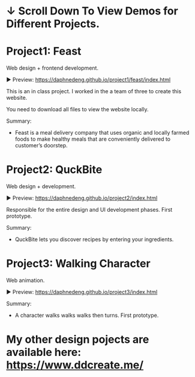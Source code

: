 # ↓ Scroll Down To View Demos for Different Projects.

# Project1: Feast
Web design + frontend development.

► Preview: https://daphnedeng.github.io/project1/feast/index.html

This is an in class project. I worked in the a team of three to create this website. 

You need to download all files to view the website locally.

Summary: 
- Feast is a meal delivery company that uses organic and locally farmed foods to make healthy meals that are conveniently delivered to customer’s doorstep.

# Project2: QuckBite
Web design + development.

► Preview: https://daphnedeng.github.io/project2/index.html

Responsible for the entire design and UI development phases. 
First prototype.

Summary:
- QuckBite lets you discover recipes by entering your ingredients. 

# Project3: Walking Character
Web animation.

► Preview: https://daphnedeng.github.io/project3/index.html

Summary:
- A character walks walks walks then turns. First prototype.
 
# My other design pojects are available here: https://www.ddcreate.me/
